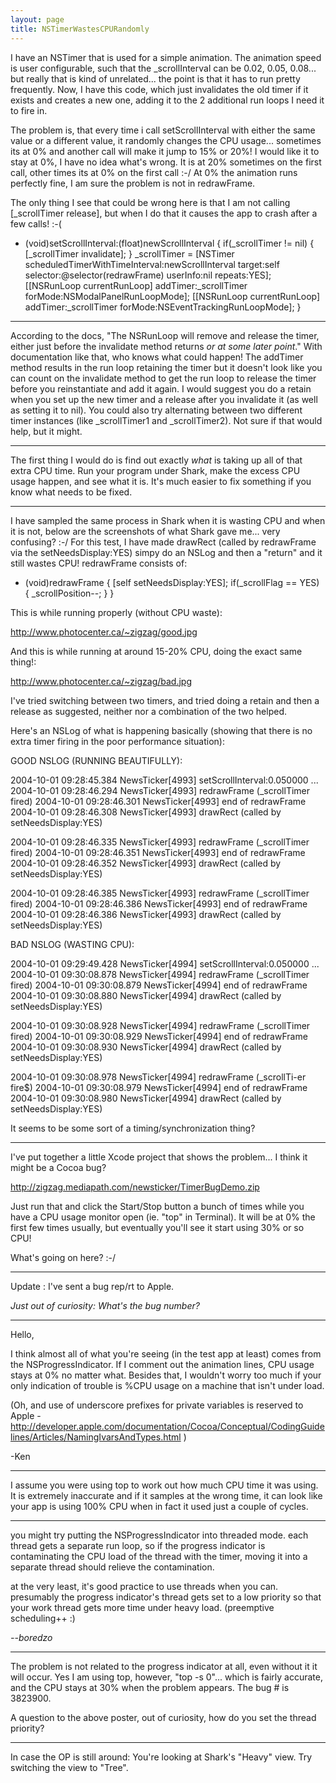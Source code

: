 ```yaml
---
layout: page
title: NSTimerWastesCPURandomly
---
```


 

I have an NSTimer that is used for a simple animation. The animation speed is user configurable, such that the _scrollInterval can be 0.02, 0.05, 0.08... but really that is kind of unrelated... the point is that it has to run pretty frequently.
Now, I have this code, which just invalidates the old timer if it exists and creates a new one, adding it to the 2 additional run loops I need it to fire in.

The problem is, that every time i call setScrollInterval with either the same value or a different value, it randomly changes the CPU usage... sometimes its at 0% and another call will make it jump to 15% or 20%! I would like it to stay at 0%, I have no idea what's wrong. It is at 20% sometimes on the first call, other times its at 0% on the first call :-/ At 0% the animation runs perfectly fine, I am sure the problem is not in redrawFrame.

The only thing I see that could be wrong here is that I am not calling [_scrollTimer release], but when I do that it causes the app to crash after a few calls! :-(

    
- (void)setScrollInterval:(float)newScrollInterval {
	if(_scrollTimer != nil) {
		[_scrollTimer invalidate];
	}
	_scrollTimer = [NSTimer scheduledTimerWithTimeInterval:newScrollInterval 
                         target:self selector:@selector(redrawFrame) 
                         userInfo:nil repeats:YES];	
	[[NSRunLoop currentRunLoop] addTimer:_scrollTimer 
                         forMode:NSModalPanelRunLoopMode];
	[[NSRunLoop currentRunLoop] addTimer:_scrollTimer 
                         forMode:NSEventTrackingRunLoopMode];
}


----

According to the docs, "The NSRunLoop will remove and release the timer, either just before the invalidate method returns *or at some later point*." With documentation like that, who knows what could happen! The addTimer method results in the run loop retaining the timer but it doesn't look like you can count on the invalidate method to get the run loop to release the timer before you reinstantiate and add it again. I would suggest you do a retain when you set up the new timer and a release after you invalidate it (as well as setting it to nil). You could also try alternating between two different timer instances (like _scrollTimer1 and _scrollTimer2). Not sure if that would help, but it might.

----

The first thing I would do is find out exactly *what* is taking up all of that extra CPU time. Run your program under Shark, make the excess CPU usage happen, and see what it is. It's much easier to fix something if you know what needs to be fixed.

----

I have sampled the same process in Shark when it is wasting CPU and when it is not, below are the screenshots of what Shark gave me... very confusing? :-/ For this test, I have made drawRect (called by redrawFrame via the setNeedsDisplay:YES) simpy do an NSLog and then a "return" and it still wastes CPU! redrawFrame consists of:

    
- (void)redrawFrame  {
	[self setNeedsDisplay:YES];
	if(_scrollFlag == YES) {
		_scrollPosition--;
	}
}	


This is while running properly (without CPU waste):

http://www.photocenter.ca/~zigzag/good.jpg

And this is while running at around 15-20% CPU, doing the exact same thing!:

http://www.photocenter.ca/~zigzag/bad.jpg

I've tried switching between two timers, and tried doing a retain and then a release as suggested, neither nor a combination of the two helped.

Here's an NSLog of what is happening basically (showing that there is no extra timer firing in the poor performance situation):

    
GOOD NSLOG (RUNNING BEAUTIFULLY):

2004-10-01 09:28:45.384 NewsTicker[4993] setScrollInterval:0.050000
...
2004-10-01 09:28:46.294 NewsTicker[4993] redrawFrame (_scrollTimer fired)
2004-10-01 09:28:46.301 NewsTicker[4993] end of redrawFrame
2004-10-01 09:28:46.308 NewsTicker[4993] drawRect (called by setNeedsDisplay:YES)

2004-10-01 09:28:46.335 NewsTicker[4993] redrawFrame (_scrollTimer fired)
2004-10-01 09:28:46.351 NewsTicker[4993] end of redrawFrame
2004-10-01 09:28:46.352 NewsTicker[4993] drawRect (called by setNeedsDisplay:YES)

2004-10-01 09:28:46.385 NewsTicker[4993] redrawFrame (_scrollTimer fired)
2004-10-01 09:28:46.386 NewsTicker[4993] end of redrawFrame
2004-10-01 09:28:46.386 NewsTicker[4993] drawRect (called by setNeedsDisplay:YES)

BAD NSLOG (WASTING CPU):

2004-10-01 09:29:49.428 NewsTicker[4994] setScrollInterval:0.050000
...
2004-10-01 09:30:08.878 NewsTicker[4994] redrawFrame (_scrollTimer fired)
2004-10-01 09:30:08.879 NewsTicker[4994] end of redrawFrame
2004-10-01 09:30:08.880 NewsTicker[4994] drawRect (called by setNeedsDisplay:YES)

2004-10-01 09:30:08.928 NewsTicker[4994] redrawFrame (_scrollTimer fired)
2004-10-01 09:30:08.929 NewsTicker[4994] end of redrawFrame
2004-10-01 09:30:08.930 NewsTicker[4994] drawRect (called by setNeedsDisplay:YES)

2004-10-01 09:30:08.978 NewsTicker[4994] redrawFrame (_scrollTi-er fire$)
2004-10-01 09:30:08.979 NewsTicker[4994] end of redrawFrame
2004-10-01 09:30:08.980 NewsTicker[4994] drawRect (called by setNeedsDisplay:YES)


It seems to be some sort of a timing/synchronization thing?

----

I've put together a little Xcode project that shows the problem... I think it might be a Cocoa bug?

http://zigzag.mediapath.com/newsticker/TimerBugDemo.zip

Just run that and click the Start/Stop button a bunch of times while you have a CPU usage monitor open (ie. "top" in Terminal). It will be at 0% the first few times usually, but eventually you'll see it start using 30% or so CPU!

What's going on here? :-/

----

Update : I've sent a bug rep/rt to Apple.

*Just out of curiosity: What's the bug number?*

----

Hello,

I think almost all of what you're seeing (in the test app at least) comes from the NSProgressIndicator.  If I comment out the animation lines, CPU usage stays at 0% no matter what.  Besides that, I wouldn't worry too much if your only indication of trouble is %CPU usage on a machine that isn't under load.  

(Oh, and use of underscore prefixes for private variables is reserved to Apple - http://developer.apple.com/documentation/Cocoa/Conceptual/CodingGuidelines/Articles/NamingIvarsAndTypes.html )

-Ken

----

I assume you were using top to work out how much CPU time it was using. It is extremely inaccurate and if it samples at the wrong time, it can look like your app is using 100% CPU when in fact it used just a couple of cycles.

----

you might try putting the NSProgressIndicator into threaded mode. each thread gets a separate run loop, so if the progress indicator is contaminating the CPU load of the thread with the timer, moving it into a separate thread should relieve the contamination.

at the very least, it's good practice to use threads when you can. presumably the progress indicator's thread gets set to a low priority so that your work thread gets more time under heavy load. (preemptive scheduling++ :)

*--boredzo*

----

The problem is not related to the progress indicator at all, even without it it will occur. Yes I am using top, however, "top -s 0"... which is fairly accurate, and the CPU stays at 30% when the problem appears. The bug # is 3823900.

A question to the above poster, out of curiosity, how do you set the thread priority?

----

In case the OP is still around:  You're looking at Shark's "Heavy" view.  Try switching the view to "Tree".

